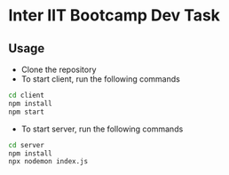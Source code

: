 # Inter IIT Bootcamp Dev Task

## Usage
- Clone the repository
- To start client, run the following commands
```bash
cd client
npm install
npm start
```
- To start server, run the following commands
```bash
cd server
npm install
npx nodemon index.js
```


